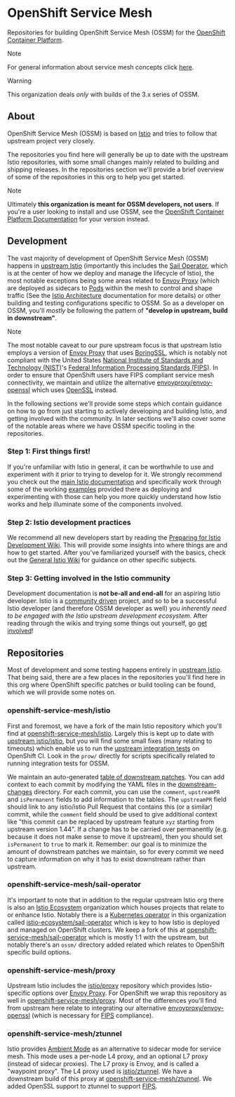 # OpenShift Service Mesh

Repositories for building OpenShift Service Mesh (OSSM) for the [OpenShift
Container Platform][ocp].

> [!NOTE]
> For general information about service mesh concepts click [here].

> [!WARNING]
> This organization deals *only* with builds of the 3.x series of OSSM.

[here]:https://www.redhat.com/en/topics/microservices/what-is-a-service-mesh
[ocp]:https://www.redhat.com/en/technologies/cloud-computing/openshift/container-platform

## About

OpenShift Service Mesh (OSSM) is based on [Istio] and tries to follow that
upstream project very closely.

The repositories you find here will generally be up to date with the upstream
Istio repositories, with some small changes mainly related to building and
shipping releases. In the repositories section we'll provide a brief overview of
some of the repositories in this org to help you get started.

> [!NOTE]
> Ultimately **this organization is meant for OSSM developers, not
> users**. If you're a user looking to install and use OSSM, see the [OpenShift
> Container Platform Documentation][ocp-docs] for your version instead.

[Istio]:https://github.com/istio
[ossm-istio]:https://github.com/openshift-service-mesh/istio
[ocp-docs]:https://docs.redhat.com/en/documentation/openshift_container_platform/

## Development

The vast majority of development of OpenShift Service Mesh (OSSM) happens in
[upstream Istio] (importantly this includes the [Sail Operator], which is at the
center of how we deploy and manage the lifecycle of Istio), the most notable
exceptions being some areas related to [Envoy Proxy] (which are deployed as
sidecars to [Pods] within the mesh to control and shape traffic (See the [Istio
Architecture] documentation for more details) or other building and testing
configurations specific to OSSM. So as a developer on OSSM, you'll _mostly_ be
following the pattern of **"develop in upstream, build in downstream"**.

> [!NOTE]
> The most notable caveat to our pure upstream focus is that upstream
> Istio employs a version of [Envoy Proxy] that uses [BoringSSL], which is
> notably not compliant with the United States [National Institute of Standards
> and Technology (NIST)][nist]'s [Federal Information Processing Standards
> (FIPS)][fips]. In order to ensure that OpenShift users have FIPS compliant
> service mesh connectivity, we maintain and utilize the alternative
> [envoyproxy/envoy-openssl][alt] which uses [OpenSSL] instead.

In the following sections we'll provide some steps which contain guidance on how
to go from just starting to actively developing and building Istio, and getting
involved with the community. In later sections we'll also cover some of the
notable areas where we have OSSM specific tooling in the repositories.

[upstream Istio]:https://github.com/istio/istio
[Sail Operator]:https://github.com/istio-ecosystem/sail-operator
[Envoy Proxy]:https://github.com/envoyproxy
[Pods]:https://kubernetes.io/docs/concepts/workloads/pods/
[Istio Architecture]:https://istio.io/latest/docs/ops/deployment/architecture/
[BoringSSL]:https://www.envoyproxy.io/docs/envoy/latest/faq/build/boringssl
[nist]:https://www.nist.gov
[fips]:https://www.nist.gov/standardsgov/compliance-faqs-federal-information-processing-standards-fips
[alt]:https://github.com/envoyproxy/envoy-openssl
[OpenSSL]:https://www.openssl.org/

### Step 1: First things first!

If you're unfamiliar with Istio in general, it can be worthwhile to use and
experiment with it prior to trying to develop for it. We strongly recommend you
check out the [main Istio documentation][istio-docs] and specifically work
through some of the working [examples] provided there as deploying and
experimenting with those can help you more quickly understand how Istio works
and help illuminate some of the components involved.

[istio-docs]:https://istio.io/latest/docs/
[examples]:https://istio.io/latest/docs/examples/

### Step 2: Istio development practices

We recommend all new developers start by reading the [Preparing for Istio
Development Wiki][wiki-dev-prep]. This will provide some insights into where
things are and how to get started. After you've familiarized yourself with the
basics, check out the [General Istio Wiki][wiki] for guidance on other specific
subjects.

[wiki-dev-prep]:https://github.com/istio/istio/wiki/Preparing-for-Development
[wiki]:https://github.com/istio/istio/wiki

### Step 3: Getting involved in the Istio community

Development documentation is **not be-all and end-all** for an aspiring Istio
developer. Istio is a [community driven] project, and so to be a successful
Istio developer (and therefore OSSM developer as well) you *inherently need to
be engaged with the Istio upstream development ecosystem*. After reading through
the wikis and trying some things out yourself, go [get involved]!

[community driven]:https://github.com/istio/community/
[get involved]:https://istio.io/latest/get-involved/

## Repositories

Most of development and some testing happens entirely in [upstream Istio]. That
being said, there are a few places in the repositories you'll find here in this
org where OpenShift specific patches or build tooling can be found, which we
will provide some notes on.

[upstream Istio]:https://github.com/istio

### openshift-service-mesh/istio

First and foremost, we have a fork of the main Istio repository which you'll
find at [openshift-service-mesh/istio][ossm-istio]. Largely this is kept up to
date with [upstream istio/istio][istio], but you will find some small fixes
(many relating to timeouts) which enable us to run the [upstream integration
tests][integration] on OpenShift CI. Look in the `prow/` directly for scripts
specifically related to running integration tests for OSSM.

We maintain an auto-generated [table of downstream patches](../downstream-changes/istio.md). You can add context to each commit by modifying the YAML files in the [downstream-changes](../downstream-changes/) directory. For each commit, you can use the `comment`, `upstreamPR` and `isPermanent` fields to add information to the tables. The `upstreamPR` field should link to any istio/istio Pull Request that contains this (or a similar) commit, while the `comment` field should be used to give additional context like "this commit can be replaced by upstream feature `xyz` starting from upstream version 1.44". If a change has to be carried over permanently (e.g. because it does not make sense to move it upstream), then you should set `isPermanent` to `true` to mark it. Remember: our goal is to minimize the amount of downstream patches we maintain, so for every commit we need to capture information on why it has to exist downstream rather than upstream.

[ossm-istio]:https://github.com/openshift-service-mesh/istio
[istio]:https://github.com/istio/istio
[integration]:https://github.com/istio/istio/tree/master/tests/integration

### openshift-service-mesh/sail-operator

It's important to note that in addition to the regular upstream Istio org there
is also an [Istio Ecosystem] organization which houses projects that relate to
or enhance Istio. Notably there is a [Kubernetes operator] in this organization
called [istio-ecosystem/sail-operator][sail] which is key to how Istio is
deployed and managed on OpenShift clusters. We keep a fork of this at
[openshift-service-mesh/sail-operator][ossm-sail] which is mostly 1:1 with the
upstream, but notably there's an `ossm/` directory added related which relates
to OpenShift specific build options.

[Istio Ecosystem]:https://github.com/istio-ecosystem/
[Kubernetes operator]:https://www.redhat.com/en/topics/containers/what-is-a-kubernetes-operator
[sail]:https://github.com/istio-ecosystem/sail-operator
[ossm-sail]:https://github.com/openshift-service-mesh/sail-operator

### openshift-service-mesh/proxy

Upstream Istio includes the [istio/proxy][proxy] repository which provides
Istio-specific options over [Envoy Proxy]. For OpenShift we wrap this repository
as well in [openshift-service-mesh/proxy][ossm-proxy]. Most of the differences
you'll find from upstream here relate to integrating our alternative
[envoyproxy/envoy-openssl][alt] (which is necessary for [FIPS] compliance).

[proxy]:https://github.com/istio/proxy
[ossm-proxy]:https://github.com/openshift-service-mesh/proxy
[Envoy Proxy]:https://github.com/envoyproxy
[alt]:https://github.com/envoyproxy/envoy-openssl
[FIPS]:https://www.nist.gov/standardsgov/compliance-faqs-federal-information-processing-standards-fips

### openshift-service-mesh/ztunnel

Istio provides [Ambient Mode] as an alternative to sidecar mode for service mesh.
This mode uses a per-node L4 proxy, and an optional L7 proxy (instead of sidecar
proxies). The L7 proxy is Envoy, and is called a "waypoint proxy". The L4 proxy
used is [istio/ztunnel]. We have a downstream build of this proxy at
[openshift-service-mesh/ztunnel]. We added OpenSSL support to ztunnel to support
[FIPS].

[Ambient Mode]:https://istio.io/latest/docs/ambient/
[istio/ztunnel]:https://github.com/istio/ztunnel
[openshift-service-mesh/ztunnel]:https://github.com/openshift-service-mesh/ztunnel
[FIPS]:https://www.nist.gov/standardsgov/compliance-faqs-federal-information-processing-standards-fips

